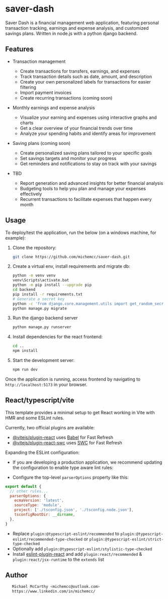 # saver-dash

Saver Dash is a financial management web application, featuring personal transaction tracking, earnings and expense analysis, and customized savings plans. Written in node.js with a python django backend.

## Features

- Transaction management
   - Create transactions for transfers, earnings, and expenses
   - Track transaction details such as date, amount, and description
   - Create your own personalized labels for transactions for easier filtering
   - Import payment invoices
   - Create recurring transactions (coming soon)

- Monthly earnings and expense analysis
   - Visualize your earning and expenses using interactive graphs and charts
   - Get a clear overview of your financial trends over time
   - Analyze your spending habits and identify areas for improvement

- Saving plans (coming soon)
   - Create personalized saving plans tailored to your specific goals
   - Set savings targets and monitor your progress
   - Get reminders and notifications to stay on track with your savings

- TBD
   - Report generation and advanced insights for better financial analysis
   - Budgeting tools to help you plan and manage your expenses effectively
   - Recurrent transactions to facilitate expenses that happen every month

## Usage

To deploy/test the application, run the below (on a windows machine, for example):

1. Clone the repository:

   ```bash
   git clone https://github.com/michemcc/saver-dash.git
   ```

2. Create a virtual env, install requirements and migrate db:

   ```bash
   python -m venv venv
   venv\Scripts\activate.bat
   python -m pip install --upgrade pip
   cd backend
   pip install -r requirements.txt
   # Generate a secret key
   python -c 'from django.core.management.utils import get_random_secret_key; print(get_random_secret_key())'
   python manage.py migrate

3. Run the django backend server
   ```bash
   python manage.py runserver
   ```

4. Install dependencies for the react frontend:

   ```bash
   cd ..
   npm install
   ```

5. Start the development server:

   ```bash
   npm run dev
   ```

Once the application is running, access frontend by navigating to `http://localhost:5173` in your browser.

## React/typescript/vite

This template provides a minimal setup to get React working in Vite with HMR and some ESLint rules.

Currently, two official plugins are available:

- [@vitejs/plugin-react](https://github.com/vitejs/vite-plugin-react/blob/main/packages/plugin-react/README.md) uses [Babel](https://babeljs.io/) for Fast Refresh
- [@vitejs/plugin-react-swc](https://github.com/vitejs/vite-plugin-react-swc) uses [SWC](https://swc.rs/) for Fast Refresh

Expanding the ESLint configuration:

- If you are developing a production application, we recommend updating the configuration to enable type aware lint rules:

- Configure the top-level `parserOptions` property like this:

```js
export default {
  // other rules...
  parserOptions: {
    ecmaVersion: 'latest',
    sourceType: 'module',
    project: ['./tsconfig.json', './tsconfig.node.json'],
    tsconfigRootDir: __dirname,
  },
}
```

- Replace `plugin:@typescript-eslint/recommended` to `plugin:@typescript-eslint/recommended-type-checked` or `plugin:@typescript-eslint/strict-type-checked`
- Optionally add `plugin:@typescript-eslint/stylistic-type-checked`
- Install [eslint-plugin-react](https://github.com/jsx-eslint/eslint-plugin-react) and add `plugin:react/recommended` & `plugin:react/jsx-runtime` to the `extends` list

## Author

```bash
   Michael McCarthy <michemcc@outlook.com>
   https://www.linkedin.com/in/michemcc/
```